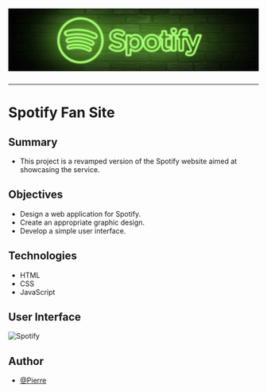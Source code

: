 <h1 align="center">
  <img src="./Assets/header.png" alt="Spotify" />
</h1>

---

# Spotify Fan Site

## Summary
- This project is a revamped version of the Spotify website aimed at showcasing the service.

## Objectives
- Design a web application for Spotify.
- Create an appropriate graphic design.
- Develop a simple user interface.

## Technologies
- HTML
- CSS
- JavaScript

## User Interface
<img src="./Assets/UI.png" alt="Spotify" />

## Author
- [@Pierre](https://github.com/Pierre-Portfolio)

